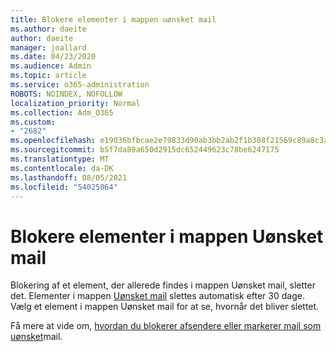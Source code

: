 ```yaml
---
title: Blokere elementer i mappen uønsket mail
ms.author: daeite
author: daeite
manager: joallard
ms.date: 04/23/2020
ms.audience: Admin
ms.topic: article
ms.service: o365-administration
ROBOTS: NOINDEX, NOFOLLOW
localization_priority: Normal
ms.collection: Adm_O365
ms.custom:
- "2682"
ms.openlocfilehash: e19036bfbcae2e79833d90ab3bb2ab2f1b308f21569c89a8c3ab2ac321c4214a
ms.sourcegitcommit: b5f7da89a650d2915dc652449623c78be6247175
ms.translationtype: MT
ms.contentlocale: da-DK
ms.lasthandoff: 08/05/2021
ms.locfileid: "54025064"
---
```

# <a name="blocking-items-in-your-junk-email-folder"></a>Blokere elementer i mappen Uønsket mail

Blokering af et element, der allerede findes i mappen Uønsket mail, sletter det. Elementer i mappen [Uønsket mail](https://outlook.live.com/mail/junkemail) slettes automatisk efter 30 dage. Vælg et element i mappen Uønsket mail for at se, hvornår det bliver slettet.

Få mere at vide om, [hvordan du blokerer afsendere eller markerer mail som uønsket](https://support.office.com/article/a3ece97b-82f8-4a5e-9ac3-e92fa6427ae4)mail.